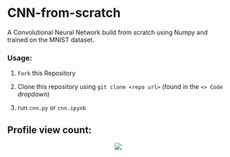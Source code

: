 # CNN-from-scratch

A Convolutional Neural Network build from scratch using Numpy and trained on the MNIST dataset.

### Usage:

1. `Fork` this Repository

2. Clone this repository using `git clone <repo url>` (found in the `<> Code` dropdown)

3. run `cnn.py` or `cnn.ipynb`


## Profile view count:
<div align="center">
    <img src="https://profile-counter.glitch.me/CNN-from-scratch/count.svg?"  />
</div>